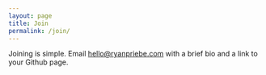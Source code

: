 ```yaml
---
layout: page
title: Join
permalink: /join/
---
```


Joining is simple.  Email [hello@ryanpriebe.com](hello@ryanpriebe.com) with a brief bio and a link to your Github page.
